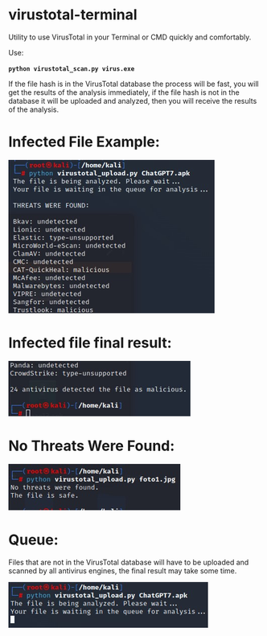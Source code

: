 # virustotal-terminal
Utility to use VirusTotal in your Terminal or CMD quickly and comfortably.

Use:

**```python virustotal_scan.py virus.exe```**

If the file hash is in the VirusTotal database the process will be fast, you will get the results of the analysis immediately, if the file hash is not in the database it will be uploaded and analyzed, then you will receive the results of the analysis.

# Infected File Example:
![Screenshot](https://github.com/msegoviag/virustotal-terminal/blob/main/examples/file_infected_results.jpg)
# Infected file final result:
![Screenshot](https://github.com/msegoviag/virustotal-terminal/blob/main/examples/file_infected_final_results.jpg)

# No Threats Were Found:
![Screenshot](https://github.com/msegoviag/virustotal-terminal/blob/main/examples/no_threats.jpg)

# Queue:
Files that are not in the VirusTotal database will have to be uploaded and scanned by all antivirus engines, the final result may take some time.

![Screenshot](https://github.com/msegoviag/virustotal-terminal/blob/main/examples/vt5.jpg)


